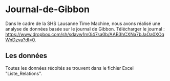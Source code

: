 # Journal-de-Gibbon
Dans le cadre de la SHS Lausanne Time Machine, nous avons réalisé une analyse de données basée sur le journal de Gibbon. Télécharger le journal : https://www.dropbox.com/sh/sdavw1m0i47sa0b/AAB3hCXNa7bJaOa0XOqWnDzva?dl=0.
## Les données
Toutes les données récoltés se trouvent dans le fichier Excel "Liste_Relations".

